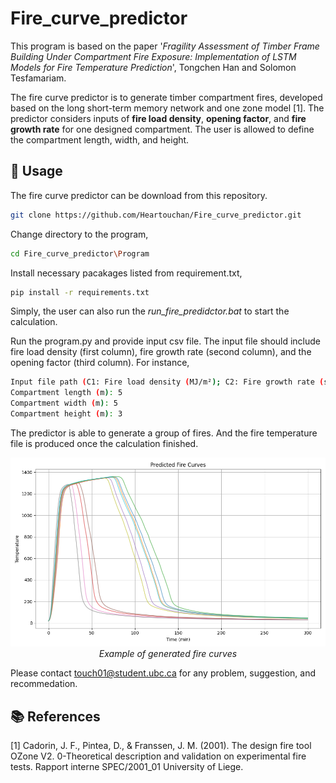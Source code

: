 # Fire_curve_predictor

This program is based on the paper '_Fragility Assessment of Timber Frame Building Under Compartment Fire Exposure: Implementation of LSTM Models for Fire Temperature Prediction_', Tongchen Han and Solomon Tesfamariam.


The fire curve predictor is to generate timber compartment fires, developed based on the long short-term memory network and one zone model [1]. The predictor considers inputs of **fire load density**, **opening factor**, and **fire growth rate** for one designed compartment. The user is allowed to define the compartment length, width, and height. 

## 📌 Usage

The fire curve predictor can be download from this repository.
```bash
git clone https://github.com/Heartouchan/Fire_curve_predictor.git
```

Change directory to the program,
```bash
cd Fire_curve_predictor\Program
```

Install necessary pacakages listed from requirement.txt,
```bash
pip install -r requirements.txt
```
Simply, the user can also run the _run_fire_predidctor.bat_ to start the calculation.

Run the program.py and provide input csv file. The input file should include fire load density (first column), fire growth rate (second column), and the opening factor (third column). For instance,
```bash
Input file path (C1: Fire load density (MJ/m²); C2: Fire growth rate (s); C3: Opening factor): Input.csv
Compartment length (m): 5
Compartment width (m): 5
Compartment height (m): 3
```

The predictor is able to generate a group of fires. And the fire temperature file is produced once the calculation finished.
<p align="center">
  <img src="Example.png" width="700" alt="Example of generated fire curves"/>
  <br>
  <em>Example of generated fire curves</em>
</p>

Please contact touch01@student.ubc.ca for any problem, suggestion, and recommedation.


## 📚 References
[1] Cadorin, J. F., Pintea, D., & Franssen, J. M. (2001). The design fire tool OZone V2. 0-Theoretical description and validation on experimental fire tests. Rapport interne SPEC/2001_01 University of Liege.
